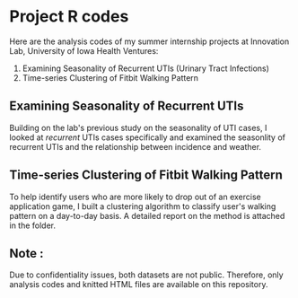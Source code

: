 # Project R codes
Here are the analysis codes of my summer internship projects at Innovation Lab, University of Iowa Health Ventures:
1. Examining Seasonality of Recurrent UTIs (Urinary Tract Infections)
2. Time-series Clustering of Fitbit Walking Pattern

## Examining Seasonality of Recurrent UTIs
Building on the lab's previous study on the seasonality of UTI cases, I looked at *recurrent* UTIs cases specifically and examined the seasonlity of recurrent UTIs and the relationship between incidence and weather.

## Time-series Clustering of Fitbit Walking Pattern
To help identify users who are more likely to drop out of an exercise application game, I built a clustering algorithm to classify user's walking pattern on a day-to-day basis. A detailed report on the method is attached in the folder. 

## Note :
Due to confidentiality issues, both datasets are not public. Therefore, only analysis codes and knitted HTML files are available on this repository. 
